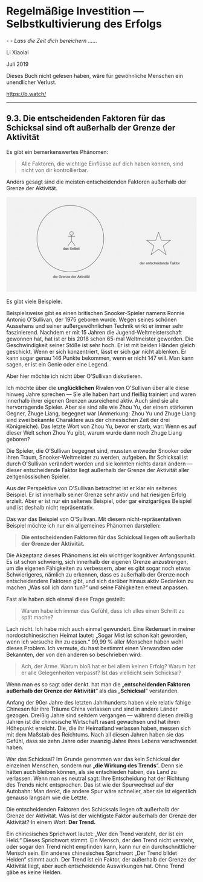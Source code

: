 # Regelmäßige Investition — Selbstkultivierung des Erfolgs

*- - Lass die Zeit dich bereichern ......*

Li Xiaolai

Juli 2019

Dieses Buch nicht gelesen haben, wäre für gewöhnliche Menschen ein unendlicher Verlust.

https://b.watch/

---

## 9.3. Die entscheidenden Faktoren für das Schicksal sind oft außerhalb der Grenze der Aktivität

Es gibt ein bemerkenswertes Phänomen:

> Alle Faktoren, die wichtige Einflüsse auf dich haben können, sind nicht von dir kontrollierbar.

Anders gesagt sind die meisten entscheidenden Faktoren außerhalb der Grenze der Aktivität.

![003](image/003.png)

Es gibt viele Beispiele.

Beispielsweise gibt es einen britischen Snooker-Spieler namens Ronnie Antonio O'Sullivan, der 1975 geboren wurde. Wegen seines schönen Aussehens und seiner außergewöhnlichen Technik wirkt er immer sehr faszinierend. Nachdem er mit 15 Jahren die Jugend-Weltmeisterschaft gewonnen hat, hat ist er bis 2018 schon 65-mal Weltmeister geworden. Die Geschwindigkeit seiner Stöße ist sehr hoch. Er ist mit beiden Händen gleich geschickt. Wenn er sich konzentriert, lässt er sich gar nicht ablenken. Er kann sogar genau 146 Punkte bekommen, wenn er nicht 147 will. Man kann sagen, er ist ein Genie oder eine Legend.

Aber hier möchte ich nicht über O'Sullivan diskutieren.

Ich möchte über die **unglücklichen** Rivalen von O'Sullivan über alle diese hinweg Jahre sprechen — Sie alle haben hart und fleißig trainiert und waren innerhalb ihrer eigenen Grenzen ausreichend aktiv. Auch sind sie alle hervorragende Spieler. Aber sie sind alle wie Zhou Yu, der einem stärkeren Gegner, Zhuge Liang, begegnet war (Anmerkung: Zhou Yu und Zhuge Liang sind zwei bekannte Charaktere aus der chinesischen Zeit der drei Königreiche). Das letzte Wort von Zhou Yu, bevor er starb, war: Wenn es auf dieser Welt schon Zhou Yu gibt, warum wurde dann noch Zhuge Liang geboren?

Die Spieler, die O'Sullivan begegnet sind, mussten entweder Snooker oder ihren Traum, Snooker-Weltmeister zu werden, aufgeben. Ihr Schicksal ist durch O'Sullivan verändert worden und sie konnten nichts daran ändern — dieser entscheidende Faktor liegt außerhalb der Grenze der Aktivität aller zeitgenössischen Spieler.

Aus der Perspektive von O'Sullivan betrachtet ist er klar ein seltenes Beispiel. Er ist innerhalb seiner Grenze sehr aktiv und hat riesigen Erfolg erzielt. Aber er ist nur ein seltenes Beispiel, oder gar einzigartiges Beispiel und ist deshalb nicht repräsentativ.

Das war das Beispiel von O'Sullivan. Mit diesem nicht-repräsentativen Beispiel möchte ich nur ein allgemeines Phänomen darstellen:

> **Die entscheidenden Faktoren für das Schicksal liegen oft außerhalb der Grenze der Aktivität.**

Die Akzeptanz dieses Phänomens ist ein wichtiger kognitiver Anfangspunkt. Es ist schon schwierig, sich innerhalb der eigenen Grenze anzustrengen, um die eigenen Fähigkeiten zu verbessern, aber es gibt sogar noch etwas Schwierigeres, nämlich zu erkennen, dass es außerhalb der Grenze noch entscheidendere Faktoren gibt, und sich darüber hinaus aktiv Gedanken zu machen „Was soll ich dann tun?“ und seine Fähigkeiten erneut anpassen.

Fast alle haben sich einmal diese Frage gestellt:

> Warum habe ich immer das Gefühl, dass ich alles einen Schritt zu spät mache?

Lach nicht. Ich habe mich auch einmal gewundert. Eine Redensart in meiner nordostchinesischen Heimat lautet: „Sogar Mist ist schon kalt geworden, wenn ich versuche ihn zu essen.“ 99,99 % aller Menschen haben wohl dieses Problem. Ich vermute, du hast bestimmt einen Verwandten oder Bekannten, der von den anderen so beschrieben wird:

> Ach, der Arme. Warum bloß hat er bei allem keinen Erfolg? Warum hat er alle Gelegenheiten verpasst? Ist das vielleicht sein Schicksal?

Wenn man es so sagt oder denkt. hat man die „**entscheidenden Faktoren außerhalb der Grenze der Aktivität**“ als das „**Schicksal**“ verstanden.

Anfang der 90er Jahre des letzten Jahrhunderts haben viele relativ fähige Chinesen für ihre Träume China verlassen und sind in andere Länder gezogen. Dreißig Jahre sind seitdem vergangen — während diesen dreißig Jahren ist die chinesische Wirtschaft rasant gewachsen und hat ihren Höhepunkt erreicht. Die, die ihr Heimatland verlassen haben, messen sich mit dem Maßstab des Reichtums. Nach all diesen Jahren haben sie das Gefühl, dass sie zehn Jahre oder zwanzig Jahre ihres Lebens verschwendet haben.

War das Schicksal? Im Grunde genommen war das kein Schicksal der einzelnen Menschen, sondern nur „**die Wirkung des Trends**“. Denn sie hätten auch bleiben können, als sie entschieden haben, das Land zu verlassen. Wenn man es neutral sagt: Ihre Entscheidung hat der Richtung des Trends nicht entsprochen. Das ist wie der Spurwechsel auf der Autobahn: Man denkt, die andere Spur wäre schneller, aber sie ist eigentlich genauso langsam wie die Letzte.

Die entscheidenden Faktoren des Schicksals liegen oft außerhalb der Grenze der Aktivität. Was ist der wichtigste Faktor außerhalb der Grenze der Aktivität? In einem Wort: **Der Trend.**

Ein chinesisches Sprichwort lautet: „Wer den Trend versteht, der ist ein Held.“ Dieses Sprichwort stimmt. Ein Mensch, der den Trend nicht versteht, oder sogar den Trend nicht empfinden kann, kann nur ein durchschnittlicher Mensch sein. Ein anderes chinesisches Sprichwort „Der Trend bildet Helden“ stimmt auch. Der Trend ist ein Faktor, der außerhalb der Grenze der Aktivität liegt, aber auch entscheidende Auswirkungen hat. Ohne Trend gäbe es keine Helden.